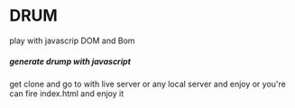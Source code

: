 # DRUM
play with javascrip DOM and Bom


##### generate drump with javascript 

get clone and go to with live server or any local server and enjoy or you're can fire index.html and enjoy it
